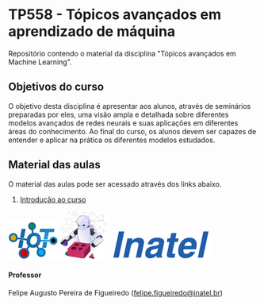 # TP558 - Tópicos avançados em aprendizado de máquina

Repositório contendo o material da disciplina "Tópicos avançados em Machine Learning".

## Objetivos do curso

O objetivo desta disciplina é apresentar aos alunos, através de seminários preparadas por eles, uma visão ampla e detalhada sobre diferentes modelos avançados de redes neurais e suas aplicações em diferentes áreas do conhecimento. Ao final do curso, os alunos devem ser capazes de entender e aplicar na prática os diferentes modelos estudados.

## Material das aulas

O material das aulas pode ser acessado através dos links abaixo.

1. [Introdução ao curso](https://github.com/zz4fap/tp558-adv-ml/blob/main/slides/TP558_1_Introdu%C3%A7%C3%A3o_ao_curso.pdf)


<img src="/figures/iot_lab.jpg" width="100px"> <img src="/figures/ml_logo1.png" width="100px"> <img src="/figures/inatel_logo.png" width="200px">

#### Professor

Felipe Augusto Pereira de Figueiredo (felipe.figueiredo@inatel.br)
